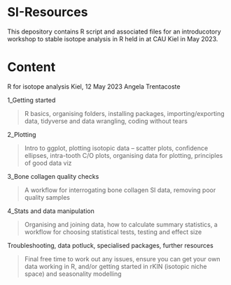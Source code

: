 # SI-Resources

This depository contains R script and associated files for an introducotory workshop to stable isotope analysis in R held in at CAU Kiel in May 2023.

# Content
R for isotope analysis
Kiel, 12 May 2023
Angela Trentacoste

1_Getting started
> R basics, organising folders, installing packages, importing/exporting data, tidyverse and data wrangling, coding without tears

2_Plotting
>Intro to ggplot, plotting isotopic data – scatter plots, confidence ellipses, intra-tooth C/O plots, organising data for plotting, principles of good data viz

3_Bone collagen quality checks
> A workflow for interrogating bone collagen SI data, removing poor quality samples 

4_Stats and data manipulation
> Organising and joining data, how to calculate summary statistics, a workflow for choosing statistical tests, testing and effect size

Troubleshooting, data potluck, specialised packages, further resources
> Final free time to work out any issues, ensure you can get your own data working in R, and/or getting started in rKIN (isotopic niche space) and seasonality modelling
